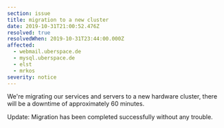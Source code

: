 ```yaml
---
section: issue
title: migration to a new cluster
date: 2019-10-31T21:00:52.476Z
resolved: true
resolvedWhen: 2019-10-31T23:44:00.000Z
affected:
  - webmail.uberspace.de
  - mysql.uberspace.de
  - elst
  - mrkos
severity: notice
---
```

We're migrating our services and servers to a new hardware cluster, there will be a downtime of approximately 60 minutes.

Update: Migration has been completed successfully without any trouble.
